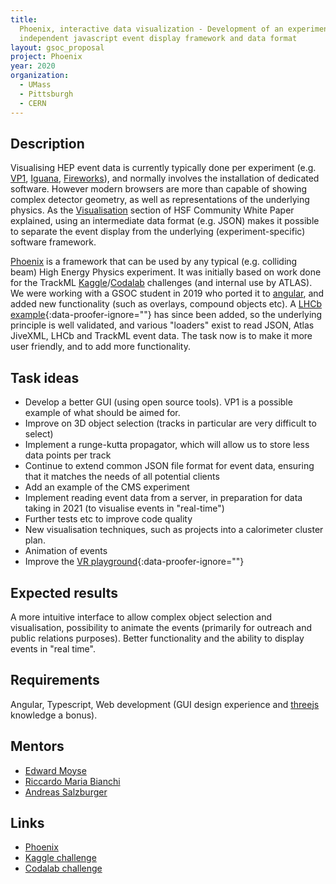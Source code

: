 ```yaml
---
title:
  Phoenix, interactive data visualization - Development of an experiment
  independent javascript event display framework and data format
layout: gsoc_proposal
project: Phoenix
year: 2020
organization:
  - UMass
  - Pittsburgh
  - CERN
---
```


<!-- Phoenix visualisation URLs can't be validated by the checker, for some reason -->

## Description

Visualising HEP event data is currently typically done per experiment (e.g.
[VP1](http://atlas-vp1.web.cern.ch/atlas-vp1/home/),
[Iguana](https://doi.org/10.1016/j.nima.2004.07.036),
[Fireworks](https://iopscience.iop.org/article/10.1088/1742-6596/219/3/032014/pdf)),
and normally involves the installation of dedicated software. However modern
browsers are more than capable of showing complex detector geometry, as well as
representations of the underlying physics. As the
[Visualisation](https://arxiv.org/abs/1811.10309) section of HSF Community White
Paper explained, using an intermediate data format (e.g. JSON) makes it possible
to separate the event display from the underlying (experiment-specific) software
framework.

[Phoenix](https://hepsoftwarefoundation.org/phoenix/) is a framework that can be
used by any typical (e.g. colliding beam) High Energy Physics experiment. It was
initially based on work done for the TrackML
[Kaggle](https://www.kaggle.com/c/trackml-particle-identification)/[Codalab](https://competitions.codalab.org/competitions/20112)
challenges (and internal use by ATLAS). We were working with a GSOC student in
2019 who ported it to [angular](https://angular.io), and added new functionality
(such as overlays, compound objects etc). A
[LHCb example](https://hepsoftwarefoundation.org/phoenix/lhcb){:data-proofer-ignore=""}
has since been added, so the underlying principle is well validated, and various
"loaders" exist to read JSON, Atlas JiveXML, LHCb and TrackML event data. The
task now is to make it more user friendly, and to add more functionality.

## Task ideas

- Develop a better GUI (using open source tools). VP1 is a possible example of
  what should be aimed for.
- Improve on 3D object selection (tracks in particular are very difficult to
  select)
- Implement a runge-kutta propagator, which will allow us to store less data
  points per track
- Continue to extend common JSON file format for event data, ensuring that it
  matches the needs of all potential clients
- Add an example of the CMS experiment
- Implement reading event data from a server, in preparation for data taking in
  2021 (to visualise events in "real-time")
- Further tests etc to improve code quality
- New visualisation techniques, such as projects into a calorimeter cluster
  plan.
- Animation of events
- Improve the
  [VR playground](https://hepsoftwarefoundation.org/phoenix/playgroundVR){:data-proofer-ignore=""}

## Expected results

A more intuitive interface to allow complex object selection and visualisation,
possibility to animate the events (primarily for outreach and public relations
purposes). Better functionality and the ability to display events in "real
time".

## Requirements

Angular, Typescript, Web development (GUI design experience and
[threejs](https://threejs.org) knowledge a bonus).

## Mentors

- [Edward Moyse](mailto:edward.moyse@cern.ch)
- [Riccardo Maria Bianchi](mailto:riccardo.maria.bianchi@cern.ch)
- [Andreas Salzburger](mailto:andreas.salzburger@cern.ch)

## Links

- [Phoenix](https://github.com/HSF/phoenix)
- [Kaggle challenge](https://www.kaggle.com/c/trackml-particle-identification)
- [Codalab challenge](https://competitions.codalab.org/competitions/20112)
